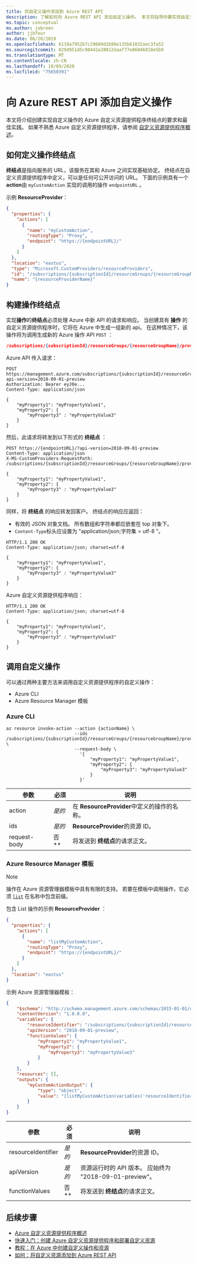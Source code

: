 ```yaml
---
title: 将自定义操作添加到 Azure REST API
description: 了解如何向 Azure REST API 添加自定义操作。 本文将指导你要实现自定义操作的终结点的要求和最佳实践。
ms.topic: conceptual
ms.author: jobreen
author: jjbfour
ms.date: 06/20/2019
ms.openlocfilehash: 6110a7952b7c29609d2b98e135b61032aec3fa52
ms.sourcegitcommit: 829d951d5c90442a38012daaf77e86046018e5b9
ms.translationtype: MT
ms.contentlocale: zh-CN
ms.lasthandoff: 10/09/2020
ms.locfileid: "75650391"
---
```

# <a name="adding-custom-actions-to-azure-rest-api"></a>向 Azure REST API 添加自定义操作

本文将介绍创建实现自定义操作的 Azure 自定义资源提供程序终结点的要求和最佳实践。 如果不熟悉 Azure 自定义资源提供程序，请参阅 [自定义资源提供程序概述](overview.md)。

## <a name="how-to-define-an-action-endpoint"></a>如何定义操作终结点

**终结点**是指向服务的 URL，该服务在其和 Azure 之间实现基础协定。 终结点在自定义资源提供程序中定义，可以是任何可公开访问的 URL。 下面的示例具有一个**action**由 `myCustomAction` 实现的调用的操作 `endpointURL` 。

示例 **ResourceProvider**：

```JSON
{
  "properties": {
    "actions": [
      {
        "name": "myCustomAction",
        "routingType": "Proxy",
        "endpoint": "https://{endpointURL}/"
      }
    ]
  },
  "location": "eastus",
  "type": "Microsoft.CustomProviders/resourceProviders",
  "id": "/subscriptions/{subscriptionId}/resourceGroups/{resourceGroupName}/providers/Microsoft.CustomProviders/resourceProviders/{resourceProviderName}",
  "name": "{resourceProviderName}"
}
```

## <a name="building-an-action-endpoint"></a>构建操作终结点

实现**操作**的**终结点**必须处理 Azure 中新 API 的请求和响应。 当创建具有 **操作** 的自定义资源提供程序时，它将在 Azure 中生成一组新的 api。 在这种情况下，该操作将为调用生成新的 Azure 操作 API `POST` ：

``` JSON
/subscriptions/{subscriptionId}/resourceGroups/{resourceGroupName}/providers/Microsoft.CustomProviders/resourceProviders/{resourceProviderName}/myCustomAction
```

Azure API 传入请求：

``` HTTP
POST https://management.azure.com/subscriptions/{subscriptionId}/resourceGroups/{resourceGroupName}/providers/Microsoft.CustomProviders/resourceProviders/{resourceProviderName}/myCustomAction?api-version=2018-09-01-preview
Authorization: Bearer eyJ0e...
Content-Type: application/json

{
    "myProperty1": "myPropertyValue1",
    "myProperty2": {
        "myProperty3" : "myPropertyValue3"
    }
}
```

然后，此请求将转发到以下形式的 **终结点** ：

``` HTTP
POST https://{endpointURL}/?api-version=2018-09-01-preview
Content-Type: application/json
X-MS-CustomProviders-RequestPath: /subscriptions/{subscriptionId}/resourceGroups/{resourceGroupName}/providers/Microsoft.CustomProviders/resourceProviders/{resourceProviderName}/myCustomAction

{
    "myProperty1": "myPropertyValue1",
    "myProperty2": {
        "myProperty3" : "myPropertyValue3"
    }
}
```

同样，将 **终结点** 的响应转发回客户。 终结点的响应应返回：

- 有效的 JSON 对象文档。 所有数组和字符串都应嵌套在 top 对象下。
- `Content-Type`标头应设置为 "application/json;字符集 = utf-8 "。

``` HTTP
HTTP/1.1 200 OK
Content-Type: application/json; charset=utf-8

{
    "myProperty1": "myPropertyValue1",
    "myProperty2": {
        "myProperty3" : "myPropertyValue3"
    }
}
```

Azure 自定义资源提供程序响应：

``` HTTP
HTTP/1.1 200 OK
Content-Type: application/json; charset=utf-8

{
    "myProperty1": "myPropertyValue1",
    "myProperty2": {
        "myProperty3" : "myPropertyValue3"
    }
}
```

## <a name="calling-a-custom-action"></a>调用自定义操作

可以通过两种主要方法来调用自定义资源提供程序的自定义操作：

- Azure CLI
- Azure Resource Manager 模板

### <a name="azure-cli"></a>Azure CLI

```azurecli-interactive
az resource invoke-action --action {actionName} \
                          --ids /subscriptions/{subscriptionId}/resourceGroups/{resourceGroupName}/providers/Microsoft.CustomProviders/resourceProviders/{resourceProviderName} \
                          --request-body \
                            '{
                                "myProperty1": "myPropertyValue1",
                                "myProperty2": {
                                    "myProperty3": "myPropertyValue3"
                                }
                            }'
```

参数 | 必须 | 说明
---|---|---
action | *是的* | 在 **ResourceProvider**中定义的操作的名称。
ids | *是的* | **ResourceProvider**的资源 ID。
request-body | 否** | 将发送到 **终结点**的请求正文。

### <a name="azure-resource-manager-template"></a>Azure Resource Manager 模板

> [!NOTE]
> 操作在 Azure 资源管理器模板中具有有限的支持。 若要在模板中调用操作，它必须 [`list`](../templates/template-functions-resource.md#list) 在名称中包含前缀。

包含 List 操作的示例 **ResourceProvider** ：

```JSON
{
  "properties": {
    "actions": [
      {
        "name": "listMyCustomAction",
        "routingType": "Proxy",
        "endpoint": "https://{endpointURL}/"
      }
    ]
  },
  "location": "eastus"
}
```

示例 Azure 资源管理器模板：

``` JSON
{
    "$schema": "http://schema.management.azure.com/schemas/2015-01-01/deploymentTemplate.json#",
    "contentVersion": "1.0.0.0",
    "variables": {
        "resourceIdentifier": "/subscriptions/{subscriptionId}/resourceGroups/{resourceGroupName}/providers/Microsoft.CustomProviders/resourceProviders/{resourceProviderName}",
        "apiVersion": "2018-09-01-preview",
        "functionValues": {
            "myProperty1": "myPropertyValue1",
            "myProperty2": {
                "myProperty3": "myPropertyValue3"
            }
        }
    },
    "resources": [],
    "outputs": {
        "myCustomActionOutput": {
            "type": "object",
            "value": "[listMyCustomAction(variables('resourceIdentifier'), variables('apiVersion'), variables('functionValues'))]"
        }
    }
}
```

参数 | 必须 | 说明
---|---|---
resourceIdentifier | *是的* | **ResourceProvider**的资源 ID。
apiVersion | *是的* | 资源运行时的 API 版本。 应始终为 "2018-09-01-preview"。
functionValues | 否** | 将发送到 **终结点**的请求正文。

## <a name="next-steps"></a>后续步骤

- [Azure 自定义资源提供程序概述](overview.md)
- [快速入门：创建 Azure 自定义资源提供程序和部署自定义资源](./create-custom-provider.md)
- [教程：在 Azure 中创建自定义操作和资源](./tutorial-get-started-with-custom-providers.md)
- [如何：将自定义资源添加到 Azure REST API](./custom-providers-resources-endpoint-how-to.md)

